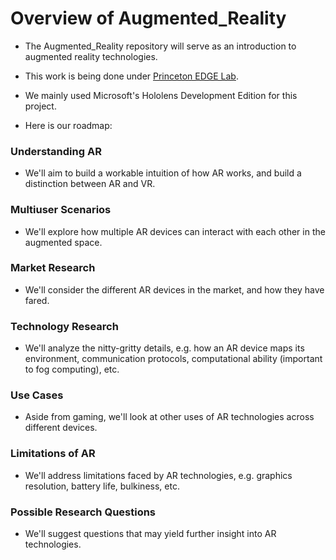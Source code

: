 # Overview of Augmented_Reality

* The Augmented_Reality repository will serve as an introduction to augmented reality technologies.
* This work is being done under [Princeton EDGE Lab](http://scenic.princeton.edu/about.php).
* We mainly used Microsoft's Hololens Development Edition for this project. 

* Here is our roadmap:

### Understanding AR
* We'll aim to build a workable intuition of how AR works, and build a distinction between AR and VR.

### Multiuser Scenarios
* We'll explore how multiple AR devices can interact with each other in the augmented space.

### Market Research
* We'll consider the different AR devices in the market, and how they have fared.

### Technology Research
* We'll analyze the nitty-gritty details, e.g. how an AR device maps its environment, communication protocols, computational ability (important to fog computing), etc.

### Use Cases
* Aside from gaming, we'll look at other uses of AR technologies across different devices.

### Limitations of AR
* We'll address limitations faced by AR technologies, e.g. graphics resolution, battery life, bulkiness, etc.

### Possible Research Questions
* We'll suggest questions that may yield further insight into AR technologies.


